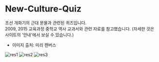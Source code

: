 # New-Culture-Quiz

조선 개화기의 근대 문물과 관련된 퀴즈입니다.
<br>2009, 2015 교육과정 중학교 역사 교과서와 관련 자료를 참고했습니다. (자세한 것은 사이트의 '안내'에서 보실 수 있습니다.)

- 이미지 출처: 미리 캔버스

![res1](https://user-images.githubusercontent.com/68271159/121519166-56e2ad80-ca2c-11eb-870a-01ecfc9d45bb.png)
![res2](https://user-images.githubusercontent.com/68271159/121519167-5813da80-ca2c-11eb-89a0-8ba0ac3944d1.png)
![res3](https://user-images.githubusercontent.com/68271159/121519168-5813da80-ca2c-11eb-8000-0cedf7d3871b.png)

